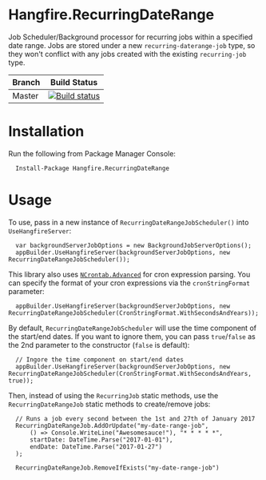 # Hangfire.RecurringDateRange
Job Scheduler/Background processor for recurring jobs within a specified date range.  Jobs are stored under a new `recurring-daterange-job` type, so they won't conflict with any jobs created with the existing `recurring-job` type.

|Branch|Build Status|
|------|------------|
|Master|[![Build status](https://ci.appveyor.com/api/projects/status/o0vhstcjde04iaeh/branch/master?svg=true)](https://ci.appveyor.com/project/jcoutch/hangfire-recurringdaterange/branch/master)|

# Installation
Run the following from Package Manager Console:
```
  Install-Package Hangfire.RecurringDateRange
```

# Usage
To use, pass in a new instance of `RecurringDateRangeJobScheduler()` into `UseHangfireServer`:
```
  var backgroundServerJobOptions = new BackgroundJobServerOptions();
  appBuilder.UseHangfireServer(backgroundServerJobOptions, new RecurringDateRangeJobScheduler());
```

This library also uses [`NCrontab.Advanced`](https://github.com/jcoutch/NCrontab-Advanced) for cron expression parsing.  You can specify the format of your cron expressions via the `cronStringFormat` parameter:
```
  appBuilder.UseHangfireServer(backgroundServerJobOptions, new RecurringDateRangeJobScheduler(CronStringFormat.WithSecondsAndYears));
``` 

By default, `RecurringDateRangeJobScheduler` will use the time component of the start/end dates.  If you want to ignore them, you can pass `true`/`false` as the 2nd parameter to the constructor (`false` is default):
```
  // Ingore the time component on start/end dates
  appBuilder.UseHangfireServer(backgroundServerJobOptions, new RecurringDateRangeJobScheduler(CronStringFormat.WithSecondsAndYears, true));
``` 

Then, instead of using the `RecurringJob` static methods, use the `RecurringDateRangeJob` static methods to create/remove jobs:

```
  // Runs a job every second between the 1st and 27th of January 2017
  RecurringDateRangeJob.AddOrUpdate("my-date-range-job",
      () => Console.WriteLine("Awesomesauce!"), "* * * * *",
      startDate: DateTime.Parse("2017-01-01"),
      endDate: DateTime.Parse("2017-01-27")
  );

  RecurringDateRangeJob.RemoveIfExists("my-date-range-job")
```
